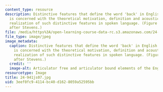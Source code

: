 ```yaml
---
content_type: resource
description: Distinctive features that define the word 'back' in English. This course
  is concerned with the theoretical motivation, definition and acoustic/articulatory
  realization of such distinctive features in spoken language. (Figure by MIT OpenCourseWare,
  after Stevens.)
file: /media/https%3A/open-learning-course-data-rc.s3.amazonaws.com/24-941j-the-lexicon-and-its-features-spring-2007/3eef0fc94114bc40d1628059a52595bb_24-941js07.jpg
file_type: image/jpeg
image_metadata:
  caption: Distinctive features that define the word 'back' in English. This course
    is concerned with the theoretical motivation, definition and acoustic/articulatory
    realization of such distinctive features in spoken language. (Figure by MIT OpenCourseWare,
    after Stevens.)
  credit: ''
  image-alt: Articulator free and articulator bound elements of the English word 'back.'
resourcetype: Image
title: 24-941js07.jpg
uid: 3eef0fc9-4114-bc40-d162-8059a52595bb
---
```

